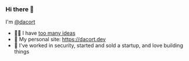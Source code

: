 ### Hi there 👋

I'm [@dacort](https://twitter.com/dacort)

- 🧑‍💻 I have [too many ideas](https://github.com/dacort/ideas)
- 🔭 My personal site: https://dacort.dev
- 🤔 I've worked in security, started and sold a startup, and love building things
